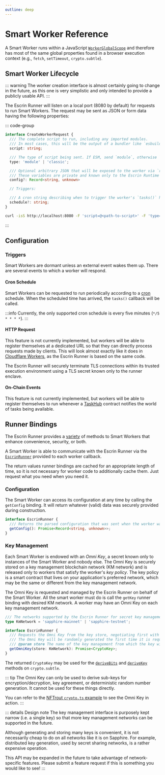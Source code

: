```yaml
---
outline: deep
---
```


# Smart Worker Reference

A Smart Worker runs within a JavaScript [`WorkerGlobalScope`](https://developer.mozilla.org/en-US/docs/Web/API/WorkerGlobalScope) and therefore has most of the same global properties found in a browser execution context (e.g., `fetch`, `setTimeout`, `crypto.subtle`).

## Smart Worker Lifecycle

::: warning
The worker creation interface is almost certainly going to change in the future, as this one is very simplistic and only intended to provide a publicly usable API.
:::

The Escrin Runner will listen on a local port (8080 by default) for requests to run Smart Workers.
The request may be sent as JSON or form data having the following properties:

::: code-group

```ts [Interface]
interface CreateWorkerRequest {
  /// The complete script to run, including any imported modules.
  /// In most cases, this will be the output of a bundler like `esbuild --bundle`.
  script: string;

  /// The type of script being sent. If ESM, send `module`, otherwise `classic` for service worker.
  type: 'module' | 'classic';

  /// Optional arbitrary JSON that will be exposed to the worker via `rnr.getConfig()`.
  /// These variables are private and known only to the Escrin Runtime and newly-created Worker.
  config?: Record<string, unknown>

  // Triggers:

  /// A cron string describing when to trigger the worker's `tasks()` handler.
  schedule?: string;
}
```

```sh [curl]
curl -isS http://localhost:8080 -F 'script=@<path-to-script>' -F 'type=module' -F 'schedule="*/5 * * * *"' -F config="<JSON object>"
```

:::

## Configuration

### Triggers

Smart Workers are dormant unless an external event wakes them up.
There are several events to which a worker will respond.

#### Cron Schedule

Smart Workers can be requested to run periodically according to a [cron](http://crontab.guru/) schedule.
When the scheduled time has arrived, the `tasks()` callback will be called.

:::info
Currently, the only supported cron schedule is every five minutes (`*/5 * * * *`).
:::

#### HTTP Request

This feature is not currently implemented, but workers will be able to register themselves at a dedicated URL so that they can directly process requests made by clients.
This will look almost exactly like it does in [Cloudflare Workers](https://developers.cloudflare.com/workers/runtime-apis/fetch-event), as the Escrin Runner is based on the same code.

The Escrin Runner will securely terminate TLS connections within its trusted execution environment using a TLS secret known only to the runner enclave.

#### On-Chain Events

This feature is not currently implemented, but workers will be able to register themselves to run whenever a [TaskHub](https://github.com/escrin/escrin/blob/main/evm/contracts/tasks/hub/ITaskHub.sol) contract notifies the world of tasks being available.

## Runner Bindings

The Escrin Runner provides a [variety](https://github.com/escrin/escrin/blob/main/runner/src/worker-interface.ts) of methods to Smart Workers that enhance convenience, security, or both.

A Smart Worker is able to communicate with the Escrin Runner via the [`EscrinRunner`](https://github.com/escrin/escrin/blob/main/runner/src/worker-interface.ts) provided to each worker callback.

The return values runner bindings are cached for an appropriate length of time, so it is not necessary for worker code to additionally cache them.
Just request what you need when you need it.

### Configuration

The Smart Worker can access its configuration at any time by calling the `getConfig` binding.
It will return whatever (valid) data was securely provided during construction.

```ts
interface EscrinRunner {
  /// Returns the parsed configuration that was sent when the worker was created.
  getConfig(): Promise<Record<string, unknown>>;
}
```

### Key Management

Each Smart Worker is endowed with an _Omni Key_, a secret known only to instances of the Smart Worker and nobody else.
The Omni Key is securely stored on a key management blockchain network (KM network) and is released only to workers that satisfy the worker's _key policy_.
The key policy is a smart contract that lives on your application's preferred network, which may be the same or different from the key management network.

The Omni Key is requested and managed by the Escrin Runner on behalf of the Smart Worker.
All the smart worker must do is call the `getKey` runner binding with desired KM network.
A worker may have an Omni Key on each key management network.

```ts
/// The networks supported by the Escrin Runner for secret key management.
type KmNetwork = 'sapphire-mainnet' | 'sapphire-testnet';

interface EscrinRunner {
  /// Requests the Omni Key from the key store, negotiating first with any configured key policies.
  /// The Omni Key will be randomly generated the first time it is requested.
  /// @param store The name of the key management from which the key will be fetched.
  getOmniKey(store: KmNetwork): Promise<CryptoKey>;
}
```

The returned `CryptoKey` may be used for the [`deriveBits`](https://developer.mozilla.org/en-US/docs/Web/API/SubtleCrypto/deriveBits) and [`deriveKey`](https://developer.mozilla.org/en-US/docs/Web/API/SubtleCrypto/deriveKey) methods on `crypto.subtle`.

::: tip
The Omni Key can only be used to derive sub-keys for encryption/decryption, key agreement, or deterministic random number generation.
It cannot be used for these things directly.

You can refer to the [NFTrout `crypto.ts` example](https://github.com/escrin/nftrout/blob/main/worker/src/crypto.ts) to see the Omni Key in action.
:::

::: details Design note
The key management interface is purposely kept narrow (i.e. a single key) so that more key management networks can be supported in the future.

Although generating and storing many keys is convenient, it is not necessarily cheap to do on all networks like it is on Sapphire.
For example, distributed key generation, used by secret sharing networks, is a rather expensive operation.

This API may be expanded in the future to take advantage of network-specific features.
Please submit a feature request if this is something you would like to see!
:::
